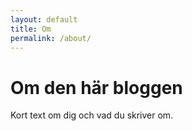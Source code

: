 ```yaml
---
layout: default
title: Om
permalink: /about/
---
```



# Om den här bloggen
Kort text om dig och vad du skriver om.

